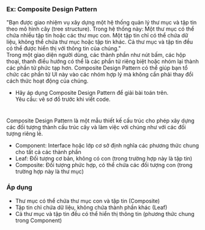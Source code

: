 ### Ex: Composite Design Pattern
"Bạn được giao nhiệm vụ xây dựng một hệ thống quản lý thư mục và tập tin theo mô hình cây (tree structure). Trong hệ thống này:
Một thư mục có thể chứa nhiều tập tin hoặc các thư mục con.
Một tập tin chỉ có thể chứa dữ liệu, không thể chứa thư mục hoặc tập tin khác.
Cả thư mục và tập tin đều có thể được hiển thị với thông tin của chúng."								
Trong một giao diện người dùng, các thành phần như nút bấm, các hộp thoại, thanh điều hướng có thể là các phần tử riêng biệt hoặc nhóm lại thành các phần tử phức tạp hơn. Composite Design Pattern có thể giúp bạn tổ chức các phần tử UI này vào các nhóm hợp lý mà không cần phải thay đổi cách thức hoạt động của chúng.								
* Hãy áp dụng Composite Design Pattern để giải bài toán trên.					
Yêu cầu: vẽ sơ đồ trước khi viết code.					
#
Composite Design Pattern là một mẫu thiết kế cấu trúc cho phép xây dựng các đối tượng thành cấu trúc cây và làm việc với chúng như với các đối tượng riêng lẻ. 
* Component: Interface hoặc lớp cơ sở định nghĩa các phương thức chung cho tất cả các thành phần
* Leaf: Đối tượng cơ bản, không có con (trong trường hợp này là tập tin)
* Composite: Đối tượng phức hợp, có thể chứa các đối tượng con (trong trường hợp này là thư mục)

### Áp dụng
* Thư mục có thể chứa thư mục con và tập tin (Composite)
* Tập tin chỉ chứa dữ liệu, không chứa thành phần khác (Leaf)
* Cả thư mục và tập tin đều có thể hiển thị thông tin (phương thức chung trong Component)
